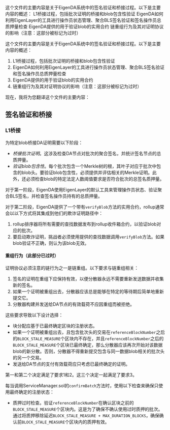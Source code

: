 这个文件的主要内容是关于EigenDA系统中的签名验证和桥接过程。以下是主要内容的概述：
L1桥接过程，包括批次证明的桥接和blob包含性验证
EigenDA如何利用EigenLayer的工具进行操作员状态管理、聚合BLS签名验证和签名操作员总质押量检查
EigenDA提供的用于验证blob的实用合约
链重组行为及其对证明协议的影响（注意：这部分被标记为过时）




这个文件的主要内容是关于EigenDA系统中的签名验证和桥接过程。以下是主要内容的概述：

1. L1桥接过程，包括批次证明的桥接和blob包含性验证
2. EigenDA如何利用EigenLayer的工具进行操作员状态管理、聚合BLS签名验证和签名操作员总质押量检查
3. EigenDA提供的用于验证blob的实用合约
4. 链重组行为及其对证明协议的影响（注意：这部分被标记为过时）

现在，我将为您翻译这个文件的主要内容：

## 签名验证和桥接

### L1桥接

为特定blob桥接DA证明需要以下阶段：
- *桥接批次证明*。这涉及检查DA节点对批次的聚合签名，并统计签名节点的总质押量。
- *验证blob包含性*。每个批次包含一个Merkle树的根，其叶子对应于批次中包含的blob头。要验证blob包含性，必须提供并评估相关的Merkle证明。此外，还必须检查blob的特定法定人数阈值要求是否符合批次的总签名质押量。

对于第一阶段，EigenDA使用EigenLayer的默认工具来管理操作员状态、验证聚合BLS签名，并检查签名操作员持有的总质押量。

对于第二阶段，EigenDA提供了一个带有`verifyBlob`方法的实用合约，rollup通常会以以下方式将其集成到他们的欺诈证明路径中：
1. rollup排序器将所有需要的查找数据发布到rollup收件箱合约，以验证blob对应的批次。
2. 要启动欺诈证明，挑战者必须使用提供的查找数据调用`verifyBlob`方法。如果blob验证不正确，则认为该blob无效。

#### 重组行为（此部分已过时）

证明协议必须注意的链行为之一是链重组。以下要求与链重组相关：
1. 签名的证明在重组下应保持有效，以便分散器永远不需要重新发送数据并收集新的签名。
2. 如果一个证明被重组出去，分散器应该总是能够在特定的等待期后简单地重新提交它。
3. 分散器构建并发送给DA节点的有效载荷不应因重组而被拒绝。

这些要求导致以下设计选择：
- 块分配应基于已最终确定区块的注册状态。
- 如果一个证明被重组出去，且包含批次头的交易在`referenceBlockNumber`之后的`BLOCK_STALE_MEASURE`个区块内不存在，并且`referenceBlockNumber`之后的`BLOCK_STALE_MEASURE`个区块已最终确定，那么分散器应该再次开始对该数据blob的新分散。否则，分散器不得重新提交包含与同一数据blob相关的批次头的另一个交易。
- 发送给DA节点的支付有效载荷应只考虑已最终确定的证明。

第一和第二个决定满足了要求1和2。这三个决定一起满足了要求3。

每当调用ServiceManager.sol的`confirmBatch`方法时，使用以下检查来确保只使用最终确定的注册状态：
- 质押过时检查。验证`referenceBlockNumber`在确认区块之前的`BLOCK_STALE_MEASURE`个区块内。这是为了确保不确认使用过时质押的批次。通过将质押移除延迟`BLOCK_STALE_MEASURE + MAX_DURATION_BLOCKS`，确保确认前`BLOCK_STALE_MEASURE`个区块内的质押有效。